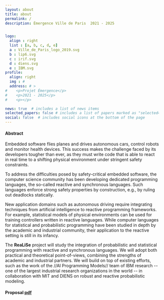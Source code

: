 ```yaml
---
layout: about
title: about
permalink: /
description: Émergence Ville de Paris  2021 - 2025


logo:
  align : right
  list : [a, b, c, d, e]
  a : Ville_de_Paris_logo_2019.svg
  b : lip6.svg
  c : irif.svg
  d : diens.svg
  e : IBM.svg
profile:
  align: right
  img : #
  address: # >
#    <p>Projet Émergence</p>
#    <p>2021 - 2025</p>
#    <p></p>

news: true  # includes a list of news items
selected_papers: false # includes a list of papers marked as "selected={true}"
social: false  # includes social icons at the bottom of the page
---
```


#### Abstract

Embedded software flies planes and drives autonomous cars, control robots and
monitor health devices. This success makes the challenge faced by its developers
tougher than ever, as they must write code that is able to react in real time to
a shifting physical environment under stringent safety constraints.

To address the difficulties posed by safety-critical embedded software, the
computer science community has been developing dedicated programming languages,
the so-called reactive and synchronous languages. Such languages enforce strong
safety properties by construction, e.g., by ruling out deadlocks statically.

New application domains such as autonomous driving require integrating
techniques from artificial intelligence to reactive programming frameworks. For
example, statistical models of physical environments can be used for training
controllers written in reactive languages. While computer languages for
statistical and probabilistic programming have been studied in depth by the
academic and industrial community, their application to the reactive setting is
still in its infancy.

The **ReaLiSe** project will study the integration of probabilistic and
statistical programming with reactive and synchronous languages. We will adopt
both practical and theoretical point-of-views, combining the strengths of
academic and industrial partners. We will build on top of existing efforts, such
as the work of the //AI Programming Models// team of IBM research -- one of the
largest industrial research organizations in the world -- in collaboration with
MIT and DIENS on robust and reactive probabilistic modeling.

#### Proposal <a href="{{ 'ReaLiSe-proposal.pdf' | prepend: '/assets/pdf/' | relative_url }}" class="publication.li.links btn btn-sm z-depth-0" role="button" target="_blank">pdf</a>

